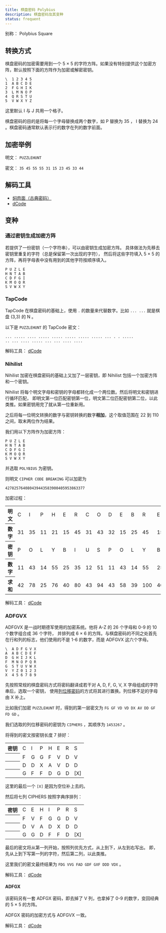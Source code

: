 ```yaml
---
title: 棋盘密码 Polybius
description: 棋盘密码及其变种
status: frequent
---
```


别称： Polybius Square

## 转换方式

棋盘密码的加密需要用到一个 5 × 5 的字符方阵。如果没有特别提供这个加密方阵，默认按照下面的方阵作为加密或解密密钥。

```plain title="Polybius 加密方阵"
\  1 2 3 4 5
1  A B C D E
2  F G H I K
3  L M N O P
4  Q R S T U
5  V W X Y Z
```

这里默认 I 与 J 共用一个格子。

棋盘密码的目的是将每一个字母替换成两个数字，如 P 替换为 35 ， I 替换为 24 。棋盘密码通常默认表示行的数字在列的数字前面。

## 加密举例

明文： `PUZZLEHUNT`

密文： `35 45 55 55 31 15 23 45 33 44`

## 解码工具

- [焖肉面（古典密码）](https://philippica.github.io/cipher_machine/)
- [dCode](https://www.dcode.fr/polybius-cipher)

## 变种

### 通过密钥生成加密方阵

若提供了一份密钥（一个字符串），可以由密钥生成加密方阵。
具体做法为先移去密钥里重复的字符（总是保留第一次出现的字符），
然后将这些字符填入 5 × 5 的方阵，再将字母表中没有用到的其他字符按顺序填入。

```plain title="Polybius 加密方阵，密钥 = PUZZLEHUNT"
P U Z L E
H N T A B
C D F G I
K M O Q R
S V W X Y
```

### TapCode

TapCode 在棋盘密码的基础上，使用 `.` 的数量来代替数字。比如 `... ...` 就是棋盘 (3,3) 的 N 。

以下是 `PUZZLEHUNT` 的 TapCode 密文：

```plaintext
... ..... .... ..... ..... ..... ..... ..... ... . . ..... 
.. ... .... ..... ... ... .... ....
```

解码工具： [dCode](https://www.dcode.fr/tap-cipher)

### Nihilist

Nihilist 加密在棋盘密码的基础上又加了一层密钥，即 Nihilist 包括一个加密方阵和一个密钥。

Nihilist 将每个明文字母和密钥的字母都转化成一个两位数。然后将明文和密钥进行循环匹配，
即明文第一位匹配密钥第一位，明文第二位匹配密钥第二位，以此类推。如果密钥用完了就从第一位重新用。

之后将每一位明文转换的数字与密钥转换的数字**相加**，这个取值范围在 22 到 110 之间，取末两位作为结果。

我们用以下方阵作为加密方阵：

```plain title="Polybius 加密方阵"
P U Z L E
H N T A B
C D F G I
K M O Q R
S V W X Y
```

并选取 `POLYBIUS` 为密钥。

则明文 `CIPHER CODE BREAKING` 可以加密为

`427825764080439443583900405953863377`

加密过程：

<table>
    <tr class="table-horizontal">
        <th>明文</th>
        <td>C</td>
        <td>I</td>
        <td>P</td>
        <td>H</td>
        <td>E</td>
        <td>R</td>
        <td>C</td>
        <td>O</td>
        <td>D</td>
        <td>E</td>
        <td>B</td>
        <td>R</td>
        <td>E</td>
        <td>A</td>
        <td>K</td>
        <td>I</td>
        <td>N</td>
        <td>G</td>
    </tr>
    <tr class="table-horizontal">
        <th>数字</th>
        <td>31</td>
        <td>35</td>
        <td>11</td>
        <td>21</td>
        <td>15</td>
        <td>45</td>
        <td>31</td>
        <td>43</td>
        <td>32</td>
        <td>15</td>
        <td>25</td>
        <td>45</td>
        <td>15</td>
        <td>24</td>
        <td>41</td>
        <td>35</td>
        <td>22</td>
        <td>34</td>
    </tr>
    <tr class="table-horizontal">
        <th>密钥</th>
        <td>P</td>
        <td>O</td>
        <td>L</td>
        <td>Y</td>
        <td>B</td>
        <td>I</td>
        <td>U</td>
        <td>S</td>
        <td>P</td>
        <td>O</td>
        <td>L</td>
        <td>Y</td>
        <td>B</td>
        <td>I</td>
        <td>U</td>
        <td>S</td>
        <td>P</td>
        <td>O</td>
    </tr>
    <tr class="table-horizontal">
        <th>数字</th>
        <td>11</td>
        <td>43</td>
        <td>14</td>
        <td>55</td>
        <td>25</td>
        <td>35</td>
        <td>12</td>
        <td>51</td>
        <td>11</td>
        <td>43</td>
        <td>14</td>
        <td>55</td>
        <td>25</td>
        <td>35</td>
        <td>12</td>
        <td>51</td>
        <td>11</td>
        <td>43</td>
    </tr>
    <tr class="table-horizontal">
        <th>求和</th>
        <td>42</td>
        <td>78</td>
        <td>25</td>
        <td>76</td>
        <td>40</td>
        <td>80</td>
        <td>43</td>
        <td>94</td>
        <td>43</td>
        <td>58</td>
        <td>39</td>
        <td>100</td>
        <td>40</td>
        <td>59</td>
        <td>53</td>
        <td>86</td>
        <td>33</td>
        <td>77</td>
    </tr>
</table>

解码工具： [dCode](https://www.dcode.fr/nihilist-cipher)

### ADFGVX

ADFGVX 是一战时期德军使用的加密系统。他将 A-Z 的 26 个字母和 0-9 的 10 个数字组合成 36 个字符，
并排列成 6 × 6 的方阵。与棋盘密码的不同之处首先在行和列的标志，他们使用的不是 1-6 的数字，而是 ADFGVX 这六个字母。

```plain title="ADFGVX 加密方阵"
\  A D F G V X
A  A B C D E F
D  G H I J K L
F  M N O P Q R
G  S T U V W X
V  Y Z 0 1 2 3
X  4 5 6 7 8 9
```

先按照常规的棋盘密码方式将密码翻译成若干对 A, D, F, G, V, X 字母组成的字符串后，选取一个密钥，
使用[列位移密码](./columnar.md)的方式将其进行置换。列位移不足的字母由 X 补上。

比如我们加密 `PUZZLEHUNT` 时，得到的第一层密文为 `FG GF VD VD DX AV DD GF FD GD` 。

我们选取的列位移密码的密钥为 `CIPHERS` ，其顺序为 `1453267` 。

将得到的密文按密钥长度 7 排好：

<table>
    <tr class="table-vertical">
        <th>密钥</th>
        <td>C</td>
        <td>I</td>
        <td>P</td>
        <td>H</td>
        <td>E</td>
        <td>R</td>
        <td>S</td>
    </tr>
    <tr class="table-horizontal">
        <th></th>
        <td>F</td>
        <td>G</td>
        <td>G</td>
        <td>F</td>
        <td>V</td>
        <td>D</td>
        <td>V</td>
    </tr>
    <tr class="table-horizontal">
        <th></th>
        <td>D</td>
        <td>D</td>
        <td>X</td>
        <td>A</td>
        <td>V</td>
        <td>D</td>
        <td>D</td>
    </tr>
    <tr class="table-horizontal">
        <th></th>
        <td>G</td>
        <td>F</td>
        <td>F</td>
        <td>D</td>
        <td>G</td>
        <td>D</td>
        <td>[X]</td>
    </tr>
</table>

这里的最后一个 `[X]` 是因为空位补上去的。

然后将七列 CIPHERS 按照字典序排列：

<table>
    <tr class="table-vertical">
        <th>密钥</th>
        <td>C</td>
        <td>E</td>
        <td>H</td>
        <td>I</td>
        <td>P</td>
        <td>R</td>
        <td>S</td>
    </tr>
    <tr class="table-horizontal">
        <th></th>
        <td>F</td>
        <td>V</td>
        <td>F</td>
        <td>G</td>
        <td>G</td>
        <td>D</td>
        <td>V</td>
    </tr>
    <tr class="table-horizontal">
        <th></th>
        <td>D</td>
        <td>V</td>
        <td>A</td>
        <td>D</td>
        <td>X</td>
        <td>D</td>
        <td>D</td>
    </tr>
    <tr class="table-horizontal">
        <th></th>
        <td>G</td>
        <td>G</td>
        <td>D</td>
        <td>F</td>
        <td>F</td>
        <td>D</td>
        <td>[X]</td>
    </tr>
</table>

最后的密文将从第一列开始，按照列优先方式，从上到下，从左到右写出。
即，先从上到下写第一列的字符，然后第二列，以此类推。

这里我们的密文最终结果为 `FDG VVG FAD GDF GXF DDD VDX` 。

解码工具： [dCode](https://www.dcode.fr/adfgvx-cipher)

#### ADFGX

该密码另有一套 ADFGX 密码，即去掉了 V 列，也拿掉了 0-9 的数字，变回经典的 5 × 5 的方阵。

ADFGX 密码的加密方式与 ADFGVX 一致。

解码工具： [dCode](https://www.dcode.fr/adfgx-cipher)
